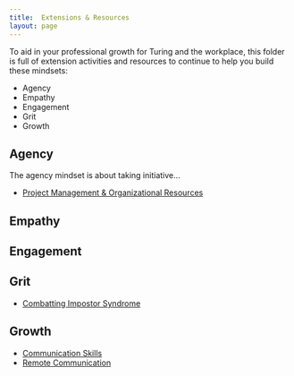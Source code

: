 ```yaml
---
title:  Extensions & Resources
layout: page
---
```



To aid in your professional growth for Turing and the workplace, this folder is full of extension activities and resources to continue to help you build these mindsets:
* Agency
* Empathy
* Engagement
* Grit
* Growth

## Agency
The agency mindset is about taking initiative...

* [Project Management & Organizational Resources](https://github.com/turingschool/professional_skills/blob/master/extensions_and_resources/project_management_resources.md)

## Empathy

## Engagement

## Grit

* [Combatting Impostor Syndrome](https://github.com/turingschool/professional_skills/blob/master/extensions_and_resources/impostor_syndrome.md)

## Growth

* [Communication Skills](https://github.com/turingschool/professional_skills/blob/master/extensions_and_resources/communication_skills.md)
* [Remote Communication](https://github.com/turingschool/professional_skills/blob/master/extensions_and_resources/remote_communication.md)
